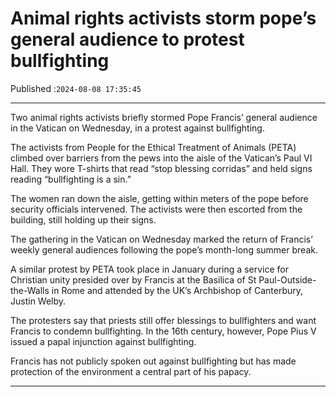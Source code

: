 # Animal rights activists storm pope’s general audience to protest bullfighting

Published :`2024-08-08 17:35:45`

---

Two animal rights activists briefly stormed Pope Francis’ general audience in the Vatican on Wednesday, in a protest against bullfighting.

The activists from People for the Ethical Treatment of Animals (PETA) climbed over barriers from the pews into the aisle of the Vatican’s Paul VI Hall. They wore T-shirts that read “stop blessing corridas” and held signs reading “bullfighting is a sin.”

The women ran down the aisle, getting within meters of the pope before security officials intervened. The activists were then escorted from the building, still holding up their signs.

The gathering in the Vatican on Wednesday marked the return of Francis’ weekly general audiences following the pope’s month-long summer break.

A similar protest by PETA took place in January during a service for Christian unity presided over by Francis at the Basilica of St Paul-Outside-the-Walls in Rome and attended by the UK’s Archbishop of Canterbury, Justin Welby.

The protesters say that priests still offer blessings to bullfighters and want Francis to condemn bullfighting. In the 16th century, however, Pope Pius V issued a papal injunction against bullfighting.

Francis has not publicly spoken out against bullfighting but has made protection of the environment a central part of his papacy.

---

